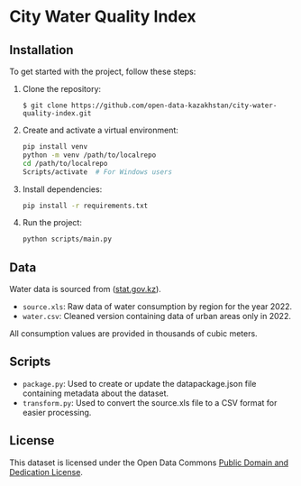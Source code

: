 # City Water Quality Index

## Installation

To get started with the project, follow these steps:

1. Clone the repository:
    ```shell
    $ git clone https://github.com/open-data-kazakhstan/city-water-quality-index.git
    ```

2. Create and activate a virtual environment:
    ```bash
    pip install venv
    python -m venv /path/to/localrepo
    cd /path/to/localrepo
    Scripts/activate  # For Windows users
    ```

3. Install dependencies:
    ```bash
    pip install -r requirements.txt
    ```

4. Run the project:
    ```bash
    python scripts/main.py
    ```

## Data

Water data is sourced from ([stat.gov.kz](https://stat.gov.kz/ru/industries/environment/stat-eco/spreadsheets/?year=2022&name=19550&period=year&type=spreadsheets)).

- `source.xls`: Raw data of water consumption by region for the year 2022.
- `water.csv`: Cleaned version containing data of urban areas only in 2022.

All consumption values are provided in thousands of cubic meters.

## Scripts

- `package.py`: Used to create or update the datapackage.json file containing metadata about the dataset.
- `transform.py`: Used to convert the source.xls file to a CSV format for easier processing.

## License

This dataset is licensed under the Open Data Commons [Public Domain and Dedication License](https://www.opendatacommons.org/licenses/pddl/1-0/ "‌").